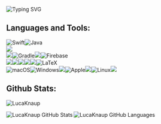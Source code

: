 ![Typing SVG](https://readme-typing-svg.herokuapp.com?color=%23A4B0BE&lines=Hello+my+name+is+Luca+%F0%9F%91%8B;Welcome+to+my+GitHub+profile!+%F0%9F%98%83;I%C2%B4m+interested+in+Swift+%26+SwiftUI+%F0%9F%92%BB)

## Languages and Tools:
![Swift](https://img.shields.io/badge/swift-F54A2A?style=for-the-badge&logo=swift&logoColor=white)![Java](https://img.shields.io/badge/java-%23ED8B00.svg?style=for-the-badge&logo=openjdk&logoColor=white)
<br>
<img src="https://img.shields.io/badge/SwiftUI%20-1f74b5.svg?&style=for-the-badge&logo=Swift&logoColor=white">
<br>
<img src="https://img.shields.io/badge/maven-C71A36.svg?&style=for-the-badge&logo=apache%20maven&logoColor=white"/>![Gradle](https://img.shields.io/badge/Gradle-02303A.svg?style=for-the-badge&logo=Gradle&logoColor=white)<img src="https://img.shields.io/badge/mysql-4479A1.svg?&style=for-the-badge&logo=mysql&logoColor=white"/>![Firebase](https://img.shields.io/badge/Firebase-039BE5?style=for-the-badge&logo=Firebase&logoColor=white)
<br>
<img src="https://img.shields.io/badge/Xcode-007ACC?style=for-the-badge&logo=Xcode&logoColor=white"><img src="https://img.shields.io/badge/-IntelliJ%20IDEA-5e2495?style=for-the-badge&logo=intellij%20idea&logoColor=white"/><img src="https://img.shields.io/badge/android%20studio-3DDC84.svg?&style=for-the-badge&logo=android%20studio&logoColor=white"><img src="https://img.shields.io/badge/git-F05032.svg?&style=for-the-badge&logo=git&logoColor=white"/><img src="https://img.shields.io/badge/github%20-181717.svg?&style=for-the-badge&logo=github&logoColor=white"/>![LaTeX](https://img.shields.io/badge/latex-%23008080.svg?style=for-the-badge&logo=latex&logoColor=white)
<br>
![macOS](https://img.shields.io/badge/mac%20os-000000?style=for-the-badge&logo=macos&logoColor=F0F0F0)![Windows](https://img.shields.io/badge/Windows-0078D6?style=for-the-badge&logo=windows&logoColor=white)<img src="https://img.shields.io/badge/IOS%20-7877ed.svg?&style=for-the-badge&logo=IOS&logoColor=white"/>![Apple](https://img.shields.io/badge/Apple-%23000000.svg?style=for-the-badge&logo=apple&logoColor=white)<img src="https://img.shields.io/badge/Android%20-3DDD85.svg?&style=for-the-badge&logo=Android&logoColor=white"/>![Linux](https://img.shields.io/badge/Linux-FCC624?style=for-the-badge&logo=linux&logoColor=black)<img src="https://img.shields.io/badge/Ubuntu%20-E95420.svg?&style=for-the-badge&logo=Ubuntu&logoColor=white"/>
<br>

## Github Stats:

<p align="left"> <img src="https://komarev.com/ghpvc/?username=LucaKnaup&label=Profile%20views&color=0e75b6&style=flat" alt="LucaKnaup" /> </p>

<img align="left" alt="LucaKnaup GitHub Stats" src="https://github-readme-stats-git-master-lucas-projects-e88ed845.vercel.app/api?username=LucaKnaup&count_private=true&&include_all_commits=true&hide_border=true&show_icons=true&title_color=2E2EFE&icon_color=0000FF&text_color=0174DF&bg_color=151515"/><img align="left" alt="LucaKnaup GitHub Languages" src="https://github-readme-stats-git-master-lucas-projects-e88ed845.vercel.app/api/top-langs/?username=LucaKnaup&count_private=true&layout=compact"/>
